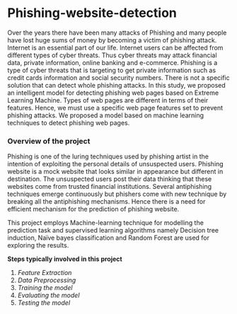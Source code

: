 # Phishing-website-detection
Over the years there have been many attacks of Phishing and many people have lost huge sums of money by becoming a victim of phishing attack.  Internet is an essential part of our life. Internet users can be affected from different types of cyber threats. Thus cyber threats may attack financial data, private information, online banking and e-commerce. Phishing is a type of cyber threats that is targeting to get private information such as credit cards information and social security numbers. There is not a specific solution that can detect whole phishing attacks. In this study, we proposed an intelligent model for detecting phishing web pages based on Extreme Learning Machine. Types of web pages are different in terms of their features. Hence, we must use a specific web page features set to prevent phishing attacks. We proposed a model based on machine learning techniques to detect phishing web pages.


### Overview of the project

Phishing is one of the luring techniques used by phishing artist in the intention of exploiting the personal details of unsuspected users. Phishing website is a mock website that looks similar in appearance but different in destination. The unsuspected users post their data thinking that these websites come from trusted financial institutions. Several antiphishing techniques emerge continuously but phishers come with new technique by breaking all the antiphishing mechanisms. Hence there is a need for efficient mechanism for the prediction of phishing website.

This project employs Machine-learning technique for modelling the prediction task and supervised learning algorithms namely Decision tree induction, Naïve bayes classification and Random Forest are used for exploring the results. 

**Steps typically involved in this project**
1. _Feature Extraction_
2. _Data Preprocessing_
3. _Training the model_
4. _Evaluating the model_
5. _Testing the model_

